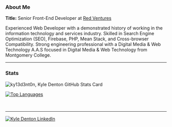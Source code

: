 
<!--
**ky13d3nt0n/ky13d3nt0n** is a ✨ _special_ ✨ repository because its `README.md` (this file) appears on your GitHub profile. -->

### About Me

**Title:** Senior Front-End Developer at [Red Ventures](https://www.redventures.com/)

Experienced Web Developer with a demonstrated history of working in the information technology and services industry. Skilled in Search Engine Optimization (SEO), Firebase, PHP, Mean Stack, and Cross-browser Compatibility. Strong engineering professional with a Digital Media & Web Technology A.A.S focused in Digital Media & Web Technology from Montgomery College.

---

### Stats

![ky13d3nt0n, Kyle Denton GitHub Stats Card](https://github-readme-stats.vercel.app/api?username=ky13d3nt0n&show_icons=true&theme=nord&count_private=true&hide=stars) 

[![Top Languages](https://github-readme-stats.vercel.app/api/top-langs/?username=ky13d3nt0n&hide=shell&layout=compact)](https://github.com/ky13d3nt0n/github-readme-stats)

&nbsp;

---

[![Kyle Denton LinkedIn](https://img.shields.io/badge/LinkedIn-0077B5?style=for-the-badge&logo=linkedin&logoColor=white)](https://www.linkedin.com/in/kyle-denton-57071871/)
